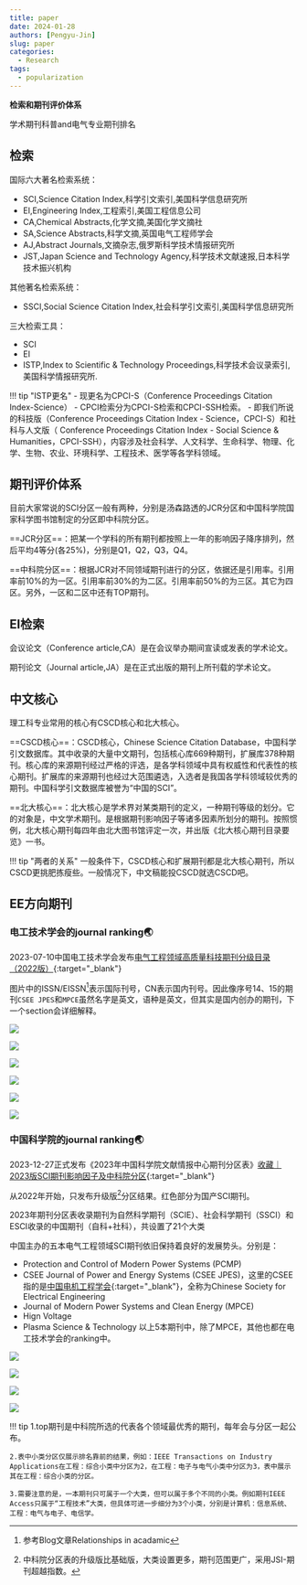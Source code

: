 ```yaml
---
title: paper
date: 2024-01-28
authors: [Pengyu-Jin]
slug: paper
categories:
  - Research
tags:
  - popularization
---
```


**检索和期刊评价体系**

学术期刊科普and电气专业期刊排名

<!-- more -->

## 检索
国际六大著名检索系统：

- SCI,Science Citation Index,科学引文索引,美国科学信息研究所
- EI,Engineering Index,工程索引,美国工程信息公司
- CA,Chemical Abstracts,化学文摘,美国化学文摘社
- SA,Science Abstracts,科学文摘,英国电气工程师学会
- AJ,Abstract Journals,文摘杂志,俄罗斯科学技术情报研究所
- JST,Japan Science and Technology Agency,科学技术文献速报,日本科学技术振兴机构

其他著名检索系统：

- SSCI,Social Science Citation Index,社会科学引文索引,美国科学信息研究所

三大检索工具：

- SCI
- EI
- ISTP,Index to Scientific & Technology Proceedings,科学技术会议录索引,美国科学情报研究所.

!!! tip "ISTP更名"
    - 现更名为CPCI-S（Conference Proceedings Citation Index-Science）
    - CPCI检索分为CPCI-S检索和CPCI-SSH检索。
    - 即我们所说的科技版（Conference Proceedings Citation Index - Science，CPCI-S）和社科与人文版（ Conference Proceedings Citation Index - Social Science & Humanities，CPCI-SSH），内容涉及社会科学、人文科学、生命科学、物理、化学、生物、农业、环境科学、工程技术、医学等各学科领域。


## 期刊评价体系
目前大家常说的SCI分区一般有两种，分别是汤森路透的JCR分区和中国科学院国家科学图书馆制定的分区即中科院分区。

==JCR分区==：把某一个学科的所有期刊都按照上一年的影响因子降序排列，然后平均4等分(各25%)，分别是Q1，Q2，Q3，Q4。

==中科院分区==：根据JCR对不同领域期刊进行的分区，依据还是引用率。引用率前10%的为一区。引用率前30%的为二区。引用率前50%的为三区。其它为四区。另外，一区和二区中还有TOP期刊。

## EI检索
会议论文（Conference article,CA）是在会议举办期间宣读或发表的学术论文。

期刊论文（Journal article,JA）是在正式出版的期刊上所刊载的学术论文。


## 中文核心
理工科专业常用的核心有CSCD核心和北大核心。

==CSCD核心==：CSCD核心，Chinese Science Citation Database，中国科学引文数据库。其中收录的大量中文期刊，包括核心库669种期刊，扩展库378种期刊。核心库的来源期刊经过严格的评选，是各学科领域中具有权威性和代表性的核心期刊。扩展库的来源期刊也经过大范围遴选，入选者是我国各学科领域较优秀的期刊。中国科学引文数据库被誉为“中国的SCI”。

==北大核心==：北大核心是学术界对某类期刊的定义，一种期刊等级的划分。它的对象是，中文学术期刊。是根据期刊影响因子等诸多因素所划分的期刊。按照惯例，北大核心期刊每四年由北大图书馆评定一次，并出版《北大核心期刊目录要览》一书。

!!! tip "两者的关系"
    一般条件下，CSCD核心和扩展期刊都是北大核心期刊，所以CSCD更挑肥拣瘦些。一般情况下，中文稿能投CSCD就选CSCD吧。

## EE方向期刊
### 电工技术学会的journal ranking🌏
2023-07-10中国电工技术学会发布[电气工程领域高质量科技期刊分级目录（2022版）](https://www.ces.org.cn/html/report/23070728-1.htm){:target="_blank"}

图片中的ISSN/EISSN[^1]表示国际刊号，CN表示国内刊号。因此像序号14、15的期刊`CSEE JPES`和`MPCE`虽然名字是英文，语种是英文，但其实是国内创办的期刊，下一个section会详细解释。

[^1]:参考Blog文章Relationships in acadamic

![](https://cdn.jsdelivr.net/gh/Jin-Pengyu/image-bed/img/%E5%B1%8F%E5%B9%95%E6%88%AA%E5%9B%BE%202024-01-28%20103510.png)

![](https://cdn.jsdelivr.net/gh/Jin-Pengyu/image-bed/img/20240128111047.png)

![](https://cdn.jsdelivr.net/gh/Jin-Pengyu/image-bed/img/20240128111136.png)

![](https://cdn.jsdelivr.net/gh/Jin-Pengyu/image-bed/img/20240205004506.png)

![](https://cdn.jsdelivr.net/gh/Jin-Pengyu/image-bed/img/20240205004651.png)

![](https://cdn.jsdelivr.net/gh/Jin-Pengyu/image-bed/img/20240205004800.png)


### 中国科学院的journal ranking🌏
2023-12-27正式发布《2023年中国科学院文献情报中心期刊分区表》[收藏｜2023版SCI期刊影响因子及中科院分区](https://mp.weixin.qq.com/s/ZILlqI6PQIXH_Kp0iXWHtg){:target="_blank"}

从2022年开始，只发布升级版[^2]分区结果。红色部分为国产SCI期刊。

2023年期刊分区表收录期刊为自然科学期刊（SCIE）、社会科学期刊（SSCI）和ESCI收录的中国期刊（自科+社科），共设置了21个大类

[^2]:中科院分区表的升级版比基础版，大类设置更多，期刊范围更广，采用JSI-期刊超越指数。

中国主办的五本电气工程领域SCI期刊依旧保持着良好的发展势头。分别是：
  - Protection and Control of Modern Power Systems (PCMP) 
  - CSEE Journal of Power and Energy Systems (CSEE JPES)，这里的CSEE指的是[中国电机工程学会](https://www.csee.org.cn/index.html){:target="_blank"}，全称为Chinese Society for Electrical Engineering
  - Journal of Modern Power Systems and Clean Energy (MPCE)
  - Hign Voltage
  - Plasma Science & Technology
以上5本期刊中，除了MPCE，其他也都在电工技术学会的ranking中。

![](https://cdn.jsdelivr.net/gh/Jin-Pengyu/image-bed/img/1.png)

![](https://cdn.jsdelivr.net/gh/Jin-Pengyu/image-bed/img/2.png)

![](https://cdn.jsdelivr.net/gh/Jin-Pengyu/image-bed/img/3.png)

![](https://cdn.jsdelivr.net/gh/Jin-Pengyu/image-bed/img/4.png)

!!! tip
    1.top期刊是中科院所选的代表各个领域最优秀的期刊，每年会与分区一起公布。

    2.表中小类分区仅展示排名靠前的结果，例如：IEEE Transactions on Industry Applications在工程：综合小类中分区为2，在工程：电子与电气小类中分区为3，表中展示其在工程：综合小类的分区。

    3.需要注意的是，一本期刊只可属于一个大类，但可以属于多个不同的小类。例如期刊IEEE Access只属于“工程技术”大类，但具体可进一步细分为3个小类，分别是计算机：信息系统、工程：电气与电子、电信学。

